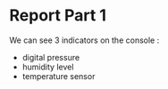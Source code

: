 # Report Part 1

We can see 3 indicators on the console :
- digital pressure
- humidity level
- temperature sensor